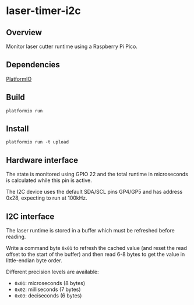 # laser-timer-i2c

## Overview
Monitor laser cutter runtime using a Raspberry Pi Pico.

## Dependencies
[PlatformIO](https://platformio.org/)

## Build
`platformio run`

## Install
`platformio run -t upload`

## Hardware interface
The state is monitored using GPIO 22 and the total runtime in microseconds is
calculated while this pin is active.

The I2C device uses the default SDA/SCL pins GP4/GP5 and has address 0x28,
expecting to run at 100kHz.

## I2C interface
The laser runtime is stored in a buffer which must be refreshed before reading.

Write a command byte `0x01` to refresh the cached value (and reset the read
offset to the start of the buffer) and then read 6-8 bytes to get the value in
little-endian byte order.

Different precision levels are available:
* `0x01`: microseconds (8 bytes)
* `0x02`: milliseconds (7 bytes)
* `0x03`: deciseconds (6 bytes)
